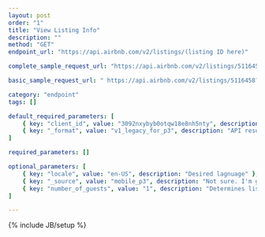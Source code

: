 ```yaml
---
layout: post
order: "1"
title: "View Listing Info"
description: ""
method: "GET"
endpoint_url: "https://api.airbnb.com/v2/listings/(listing ID here)"

complete_sample_request_url: "https://api.airbnb.com/v2/listings/5116458?client_id=3092nxybyb0otqw18e8nh5nty&locale=en-US&currency=USD&_format=v1_legacy_for_p3&_source=mobile_p3&number_of_guests=1"

basic_sample_request_url: " https://api.airbnb.com/v2/listings/5116458?client_id=3092nxybyb0otqw18e8nh5nty&_format=v1_legacy_for_p3"

category: "endpoint"
tags: []

default_required_parameters: [
	{ key: "client_id", value: "3092nxybyb0otqw18e8nh5nty", description: "API Key" },
	{ key: "_format", value: "v1_legacy_for_p3", description: "API result format (just put this -- it won't work without it)" }
]

required_parameters: []

optional_parameters: [
	{ key: "locale", value: "en-US", description: "Desired lagnuage" },
	{ key: "_source", value: "mobile_p3", description: "Not sure. I'm guessing this means the request is coming from an Android mobile phone." },
	{ key: "number_of_guests", value: "1", description: "Determines listing availability dates based on the # of guests." }
]

---
```

{% include JB/setup %}
